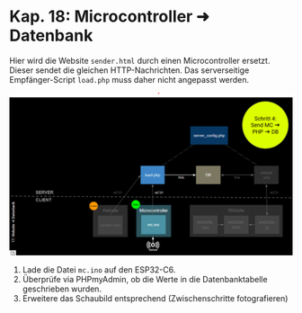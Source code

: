 # Kap. 18: Microcontroller ➜ Datenbank

Hier wird die Website `sender.html` durch einen Microcontroller ersetzt.
Dieser sendet die gleichen HTTP-Nachrichten. Das serverseitige Empfänger-Script `load.php` muss daher nicht angepasst werden.

![File_relations](File_relations.png)

1. Lade die Datei `mc.ino` auf den ESP32-C6.
3. Überprüfe via PHPmyAdmin, ob die Werte in die Datenbanktabelle geschrieben wurden.
4. Erweitere das Schaubild entsprechend (Zwischenschritte fotografieren)

